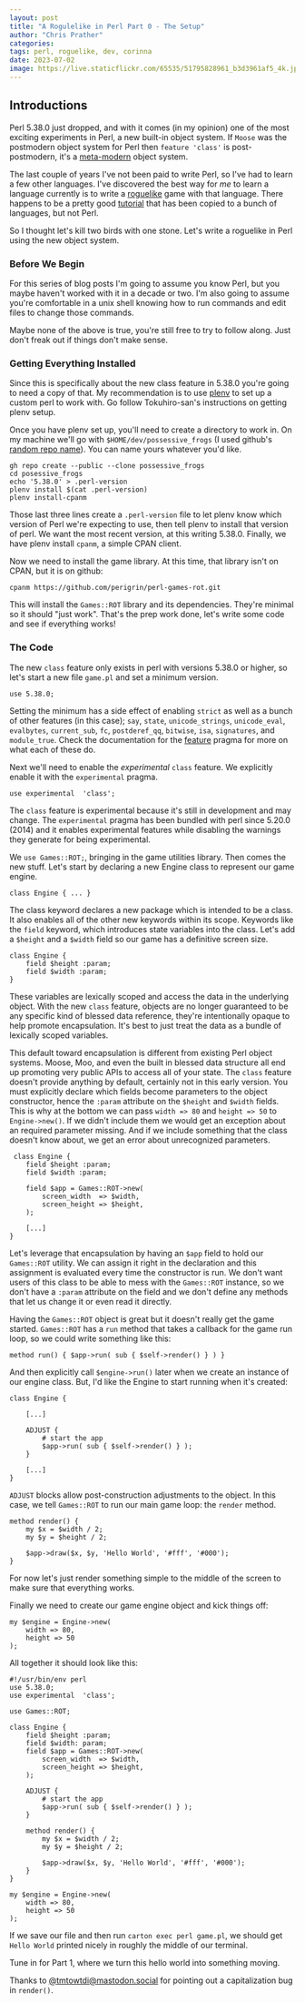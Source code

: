 ```yaml
---
layout: post
title: "A Rogulelike in Perl Part 0 - The Setup"
author: "Chris Prather"
categories:
tags: perl, roguelike, dev, corinna
date: 2023-07-02
image: https://live.staticflickr.com/65535/51795828961_b3d3961af5_4k.jpg
---
```


## Introductions

Perl 5.38.0 just dropped, and with it comes (in my opinion) one of the most
exciting experiments in Perl, a new built-in object system. If `Moose` was the
postmodern object system for Perl then `feature 'class'` is post-postmodern,
it's a [meta-modern](https://en.wikipedia.org/wiki/Metamodernism) object
system.

The last couple of years I've not been paid to write Perl, so I've had to learn
a few other languages. I've discovered the best way for _me_ to learn a
language currently is to write a
[roguelike](https://en.wikipedia.org/wiki/Roguelike) game with that language.
There happens to be a pretty good [tutorial](https://rogueliketutorials.com/)
that has been copied to a bunch of languages, but not Perl.

So I thought let's kill two birds with one stone. Let's write a roguelike in
Perl using the new object system.

### Before We Begin

For this series of blog posts I'm going to assume you know Perl, but you
maybe haven't worked with it in a decade or two. I'm also going to assume you're
comfortable in a unix shell knowing how to run commands and edit files to
change those commands.

Maybe none of the above is true, you're still free to try to follow along. Just
don't freak out if things don't make sense.

### Getting Everything Installed

Since this is specifically about the new class feature in 5.38.0 you're going
to need a copy of that. My recommendation is to use
[plenv](https://github.com/tokuhirom/plenv) to set up a custom perl to work
with. Go follow Tokuhiro-san's instructions on getting plenv setup.

Once you have plenv set up, you'll need to create a directory to work in. On my
machine we'll go with `$HOME/dev/possessive_frogs` (I used github's [random repo name](https://alator21.github.io/repository-name-generator/)).
You can name yours whatever you'd like.

```
gh repo create --public --clone possessive_frogs
cd posessive_frogs
echo '5.38.0' > .perl-version
plenv install $(cat .perl-version)
plenv install-cpanm
```

Those last three lines create a `.perl-version` file to let plenv know which
version of Perl we're expecting to use, then tell plenv to install that
version of perl. We want the most recent version, at this writing 5.38.0.
Finally, we have plenv install `cpanm`, a simple CPAN client.

Now we need to install the game library. At this time, that library isn't
on CPAN, but it is on github:

```
cpanm https://github.com/perigrin/perl-games-rot.git
```

This will install the `Games::ROT` library and its dependencies. They're
minimal so it should "just work". That's the prep work done, let's write some code
and see if everything works!

### The Code

The new `class` feature only exists in perl with versions 5.38.0 or higher, so
let's start a new file `game.pl` and set a minimum version.

```
use 5.38.0;
```

Setting the minimum has a side effect of
enabling `strict` as well as a bunch of other features (in this case); `say`, `state`,
`unicode_strings`, `unicode_eval`,  `evalbytes`, `current_sub`, `fc`,
`postderef_qq`, `bitwise`, `isa`, `signatures`, and `module_true`. Check the
documentation for the [feature](https://perldoc.pl/5.38.0/feature) pragma for more on
what each of these do.

Next we'll need to enable the _experimental_ `class` feature. We explicitly
enable it with the `experimental` pragma.

```
use experimental  'class';
```

The `class` feature is experimental because it's still in development and may
change. The `experimental` pragma has been bundled with perl since 5.20.0
(2014) and it enables experimental features while disabling the warnings they
generate for being experimental.

We `use Games::ROT;`, bringing in the game utilities library. Then comes the new
stuff. Let's start by declaring a new Engine class to represent our game engine.

```
class Engine { ... }
```

The class keyword declares a new package which is intended to be a class. It
also enables all of the other new keywords within its scope. Keywords like the
`field` keyword, which introduces state variables into the class. Let's add a
`$height` and a `$width` field so our game has a definitive screen size.

```
class Engine {
    field $height :param;
    field $width :param;
}
```

These variables are lexically scoped and access the data in the underlying
object. With the new `class` feature, objects are no longer guaranteed to be any
specific kind of blessed data reference, they're intentionally opaque to help
promote encapsulation. It's best to just treat the data as a bundle of
lexically scoped variables.

This default toward encapsulation is different from existing Perl object
systems. Moose, Moo, and even the built in blessed data structure all end up
promoting very public APIs to access all of your state. The `class` feature
doesn't provide anything by default, certainly not in this early version. You
must explicitly declare which fields become parameters to the object
constructor, hence the `:param` attribute on the `$height` and `$width` fields.
This is why at the bottom we can pass `width => 80` and `height => 50` to
`Engine->new()`. If we didn't include them we would get an exception about an
required parameter missing. And if we include something that the class doesn't
know about, we get an error about unrecognized parameters.

```
 class Engine {
    field $height :param;
    field $width :param;

    field $app = Games::ROT->new(
        screen_width  => $width,
        screen_height => $height,
    );

    [...]
}
````

Let's leverage that encapsulation by having an `$app` field to hold our
`Games::ROT` utility. We can assign it right in the declaration and this
assignment is evaluated every time the constructor is run. We don't want users
of this class to be able to mess with the `Games::ROT` instance, so we don't
have a `:param` attribute on the field and we don't define any methods that let
us change it or even read it directly.

Having the `Games::ROT` object is great but it doesn't really get the game
started. `Games::ROT` has a `run` method that takes a callback for the game run
loop, so we could write something like this:

```
method run() { $app->run( sub { $self->render() } ) }
```

And then explicitly call `$engine->run()` later when we create an instance of
our engine class. But, I'd like the Engine to start running when it's created:

```
class Engine {

    [...]

    ADJUST {
        # start the app
        $app->run( sub { $self->render() } );
    }

    [...]
}
```

`ADJUST` blocks allow post-construction adjustments to the object. In this case,
we tell `Games::ROT` to run our main game loop: the `render` method.

```
method render() {
    my $x = $width / 2;
    my $y = $height / 2;

    $app->draw($x, $y, 'Hello World', '#fff', '#000');
}
```

For now let's just render something simple to the middle of the screen to make
sure that everything works.

Finally we need to create our game engine object and kick things off:

```
my $engine = Engine->new(
    width => 80,
    height => 50
);
```

All together it should look like this:

```
#!/usr/bin/env perl
use 5.38.0;
use experimental  'class';

use Games::ROT;

class Engine {
    field $height :param;
    field $width: param;
    field $app = Games::ROT->new(
        screen_width  => $width,
        screen_height => $height,
    );

    ADJUST {
        # start the app
        $app->run( sub { $self->render() } );
    }

    method render() {
        my $x = $width / 2;
        my $y = $height / 2;

        $app->draw($x, $y, 'Hello World', '#fff', '#000');
    }
}

my $engine = Engine->new(
    width => 80,
    height => 50
);
```

If we save our file and then run `carton exec perl game.pl`, we should get
`Hello World` printed nicely in roughly the middle of our terminal.

Tune in for Part 1, where we turn this hello world into something moving.

Thanks to [@tmtowtdi@mastodon.social](https://mastodon.social/@tmtowtdi/110651255031643872) for pointing out a capitalization bug in `render()`.
